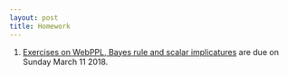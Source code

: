 ```yaml
---
layout: post
title: Homework
---
```


1. [Exercises on WebPPL, Bayes rule and scalar implicatures](https://michael-franke.github.io/CompPrag-2018/docs/01_homework.html) are due on Sunday March 11 2018.

